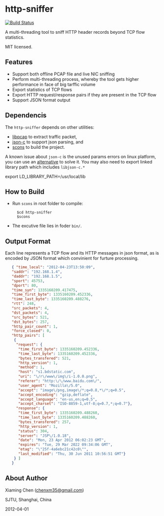 http-sniffer
==========

[![Build Status](https://travis-ci.org/caesar0301/http-sniffer.svg)](https://travis-ci.org/caesar0301/http-sniffer)

A multi-threading tool to sniff HTTP header records beyond TCP flow statistics.

MIT licensed.

Features
------------

* Support both offline PCAP file and live NIC sniffing
* Perform multi-threading process, whereby the tool gets higher performance in face of big tarffic volume
* Export statistics of TCP flows
* Export HTTP request/response pairs if they are present in the TCP flow
* Support JSON format output


Dependencis
------------

The `http-sniffer` depends on other utilities:

  * [libpcap](http://www.tcpdump.org/) to extract traffic packet,
  * [json-c](https://github.com/json-c/json-c) to support json parsing, and
  * [scons](http://www.scons.org/) to build the project.


A known issue about `json-c` is the unused params errors on linux platform,
you can use an [alternative](https://github.com/phalcon/json-c) to solve it.
You may also need to export linked library path which includes `libjson-c.*`

  export LD_LIBRARY_PATH=/usr/local/lib


How to Build
------------

* Run `scons` in root folder to compile:

        $cd http-sniffer
        $scons

* The excutive file lies in foder `bin/`.



Output Format
------------

Each line represents a TCP flow and its HTTP messages in json format, as 
is encoded by JSON format which convinient for furture processing.

```json
   { "time_local": "2012-04-23T13:50:09", 
   "saddr": "192.168.1.4", 
   "daddr": "192.168.1.5", 
   "sport": 45753, 
   "dport": 80, 
   "time_syn": 1335160209.417475, 
   "time_first_byte": 1335160209.452336, 
   "time_last_byte": 1335160209.488276, 
   "rtt": 248, 
   "src_packets": 4, 
   "dst_packets": 4, 
   "src_bytes": 521, 
   "dst_bytes": 257, 
   "http_pair_count": 1, 
   "force_closed": 0, 
   "http_pairs": [ 
    { 
     "request": { 
      "time_first_byte": 1335160209.452336, 
      "time_last_byte": 1335160209.452336, 
      "bytes_transfered": 521, 
      "http_version": 1, 
      "method": 1, 
      "host": "s1.bdstatic.com", 
      "uri": "\/r\/www\/img\/i-1.0.0.png", 
      "referer": "http:\/\/www.baidu.com\/", 
      "user_agent": "Mozilla\/5.0", 
      "accept": "image\/png,image\/*;q=0.8,*\/*;q=0.5", 
      "accept_encoding": "gzip,deflate", 
      "accept_language": "en-us,en;q=0.5", 
      "accept_charset": "ISO-8859-1,utf-8;q=0.7,*;q=0.7"}, 
     "response": {
      "time_first_byte": 1335160209.488260, 
      "time_last_byte": 1335160209.488260, 
      "bytes_transfered": 257, 
      "http_version": 1, 
      "status": 304, 
      "server": "JSP\/1.0.18", 
      "date": "Mon, 23 Apr 2012 06:02:23 GMT", 
      "expires": "Tue, 29 Mar 2022 09:34:06 GMT", 
      "etag": "\"25f-4a6ebc21c42c0\"", 
      "last_modified": "Thu, 30 Jun 2011 10:56:51 GMT"} 
    } ] 
   }
```


About Author
------------

Xiaming Chen (chenxm35@gmail.com)

SJTU, Shanghai, China

2012-04-01
